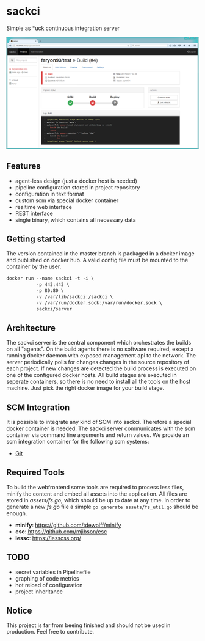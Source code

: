 # sackci
Simple as *uck continuous integration server

![Screenshot of webinterface](doc/webinterface.png)

## Features
- agent-less design (just a docker host is needed)
- pipeline configuration stored in project repository
- configuration in text format
- custom scm via special docker container
- realtime web interface
- REST interface
- single binary, which contains all necessary data

## Getting started
The version contained in the master branch is packaged in a docker image and published on docker hub.
A valid config file must be mounted to the container by the user.
```
docker run --name sackci -t -i \
           -p 443:443 \
           -p 80:80 \
           -v /var/lib/sackci:/sackci \
           -v /var/run/docker.sock:/var/run/docker.sock \
           sackci/server
```

## Architecture
The sackci server is the central component which orchestrates the builds on all "agents". On the build agents there is no software required, except a running docker daemon with exposed management api to the network.
The server periodically polls for changes changes in the source repository of each project. If new changes are detected the build process is executed on one of the configured docker hosts.
All build stages are executed in seperate containers, so there is no need to install all the tools on the host machine. Just pick the right docker image for your build stage.

## SCM Integration
It is possible to integrate any kind of SCM into sackci. Therefore a special docker container is needed.
The sackci server communicates with the scm container via command line arguments and return values.
We provide an scm integration container for the following scm systems:

- [Git](https://github.com/faryon93/sackci-git)

## Required Tools
To build the webfrontend some tools are required to process less files, minify the content and embed all assets into the application.
All files are stored in *assets/fs.go*, which should be up to date at any time. In order to generate a new *fs.go* file a
simple `go generate assets/fs_util.go` should be enough.

- **minify**: https://github.com/tdewolff/minify
- **esc**: https://github.com/mjibson/esc
- **lessc**: https://lesscss.org/

## TODO
- secret variables in Pipelinefile
- graphing of code metrics
- hot reload of configuration
- project inheritance 

## Notice
This project is far from beeing finished and should not be used in production. Feel free to contribute.
